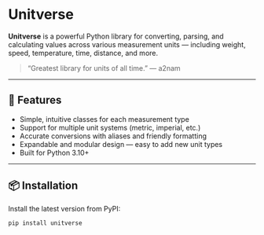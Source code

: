 # Unitverse

**Unitverse** is a powerful Python library for converting, parsing, and calculating values across various measurement units — including weight, speed, temperature, time, distance, and more.

> “Greatest library for units of all time.” — a2nam

---

## 🚀 Features

- Simple, intuitive classes for each measurement type
- Support for multiple unit systems (metric, imperial, etc.)
- Accurate conversions with aliases and friendly formatting
- Expandable and modular design — easy to add new unit types
- Built for Python 3.10+

---

## 📦 Installation

Install the latest version from PyPI:

```bash
pip install unitverse
